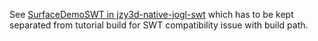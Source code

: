 See [SurfaceDemoSWT in jzy3d-native-jogl-swt](https://github.com/jzy3d/jzy3d-api/blob/emulgl/jzy3d-native-jogl-swt/src/main/java/org/jzy3d/demos/SurfaceDemoSWT.java) 
which has to be kept separated from tutorial build for SWT compatibility issue with build path.

